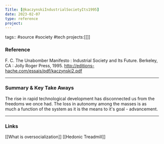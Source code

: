 ```yaml
---
Title: [@kaczynskiIndustrialSocietyIts1995]
date: 2023-02-07
type: reference
project:
---
```


tags:: #source #society #tech
projects:[[]]

### Reference 

F. C. The Unabomber Manifesto : Industrial Society and Its Future. Berkeley, CA : Jolly Roger Press, 1995.
http://editions-hache.com/essais/pdf/kaczynski2.pdf

---

### Summary & Key Take Aways

The rise in rapid technological development has disconnected us from the freedoms we once had. The loss in autonomy among the masses is as much a function of the system as it is the means to it's goal - advancement. 

--- 

### Links

[[What is oversocialization]]
[[Hedonic Treadmill]]